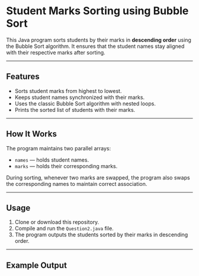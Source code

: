 # Student Marks Sorting using Bubble Sort

This Java program sorts students by their marks in **descending order** using the Bubble Sort algorithm. It ensures that the student names stay aligned with their respective marks after sorting.

---

## Features

- Sorts student marks from highest to lowest.
- Keeps student names synchronized with their marks.
- Uses the classic Bubble Sort algorithm with nested loops.
- Prints the sorted list of students with their marks.

---

## How It Works

The program maintains two parallel arrays:

- `names` — holds student names.
- `marks` — holds their corresponding marks.

During sorting, whenever two marks are swapped, the program also swaps the corresponding names to maintain correct association.

---

## Usage

1. Clone or download this repository.
2. Compile and run the `Question2.java` file.
3. The program outputs the students sorted by their marks in descending order.

---

## Example Output

